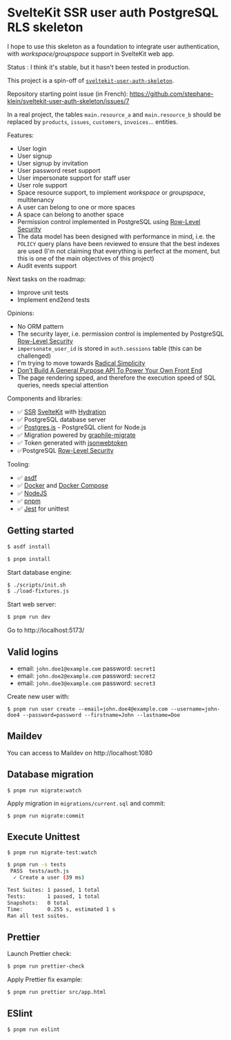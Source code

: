 # SvelteKit SSR user auth PostgreSQL RLS skeleton

I hope to use this skeleton as a foundation to integrate user authentication, with _workspace/groupspace_ support in SvelteKit web app.

Status : I think it's stable, but it hasn't been tested in production.

This project is a spin-off of [`sveltekit-user-auth-skeleton`](https://github.com/stephane-klein/sveltekit-user-auth-skeleton).

Repository starting point issue (in French): https://github.com/stephane-klein/sveltekit-user-auth-skeleton/issues/7

In a real project, the tables `main.resource_a` and `main.resource_b` should be replaced by `products`, `issues`,
`customers`, `invoices`… entities.

Features:

- User login
- User signup
- User signup by invitation
- User password reset support
- User impersonate support for staff user
- User role support
- Space resource support, to implement _workspace_ or _groupspace_, multitenancy
- A user can belong to one or more spaces
- A space can belong to another space
- Permission control implemented in PostgreSQL using [Row-Level Security](https://www.postgresql.org/docs/16/ddl-rowsecurity.html)
- The data model has been designed with performance in mind, i.e. the `POLICY` query plans have been reviewed to ensure that the best indexes are used (I'm not claiming that everything is perfect at the moment, but this is one of the main objectives of this project)
- Audit events support

Next tasks on the roadmap:

- Improve unit tests
- Implement end2end tests

Opinions:

- No ORM pattern
- The security layer, i.e. permission control is implemented by PostgreSQL [Row-Level Security](https://www.postgresql.org/docs/16/ddl-rowsecurity.html)
- `impersonate_user_id` is stored in `auth.sessions` table (this can be challenged)
- I'm trying to move towards [Radical Simplicity](https://www.radicalsimpli.city/)
- [Don’t Build A General Purpose API To Power Your Own Front End](https://max.engineer/server-informed-ui)
- The page rendering spped, and therefore the execution speed of SQL queries, needs special attention

Components and libraries:

- ✅ [SSR](https://kit.svelte.dev/docs/page-options#ssr) [SvelteKit](https://github.com/sveltejs/kit) with [Hydration](https://kit.svelte.dev/docs/glossary#hydration)
- ✅ PostgreSQL database server
- ✅ [Postgres.js](https://github.com/porsager/postgres) - PostgreSQL client for Node.js
- ✅ Migration powered by [graphile-migrate](https://github.com/graphile/migrate)
- ✅ Token generated with [jsonwebtoken](https://github.com/auth0/node-jsonwebtoken)
- ✅PostgreSQL [Row-Level Security](https://www.postgresql.org/docs/16/ddl-rowsecurity.html)

Tooling:

- ✅ [asdf](https://asdf-vm.com/)
- ✅ [Docker](<https://en.wikipedia.org/wiki/Docker_(software)>) and [Docker Compose](https://docs.docker.com/compose/)
- ✅ [NodeJS](https://nodejs.org/en/)
- ✅ [pnpm](https://pnpm.io/)
- ✅ [Jest](https://jestjs.io/) for unittest

## Getting started

```sh
$ asdf install
```

```sh
$ pnpm install
```

Start database engine:

```sh
$ ./scripts/init.sh
$ ./load-fixtures.js
```

Start web server:

```sh
$ pnpm run dev
```

Go to http://localhost:5173/

## Valid logins

- email: `john.doe1@example.com`
  password: `secret1`
- email: `john.doe2@example.com`
  password: `secret2`
- email: `john.doe3@example.com`
  password: `secret3`

Create new user with:

```
$ pnpm run user create --email=john.doe4@example.com --username=john-doe4 --password=password --firstname=John --lastname=Doe
```

## Maildev

You can access to Maildev on http://localhost:1080

## Database migration

```
$ pnpm run migrate:watch
```

Apply migration in `migrations/current.sql` and commit:

```
$ pnpm run migrate:commit
```

## Execute Unittest

```
$ pnpm run migrate-test:watch
```

```sh
$ pnpm run -s tests
 PASS  tests/auth.js
  ✓ Create a user (39 ms)

Test Suites: 1 passed, 1 total
Tests:       1 passed, 1 total
Snapshots:   0 total
Time:        0.255 s, estimated 1 s
Ran all test suites.
```

## Prettier

Launch Prettier check:

```sh
$ pnpm run prettier-check
```

Apply Prettier fix example:

```sh
$ pnpm run prettier src/app.html
```

## ESlint

```sh
$ pnpm run eslint
```
